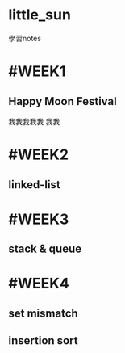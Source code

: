 # little_sun
學習notes

#WEEK1
=
Happy Moon Festival
-
我我我我我
我我


#WEEK2
=
linked-list
  -

#WEEK3
=
stack &  queue
  -

#WEEK4
=
set mismatch
  -
insertion sort
  -
